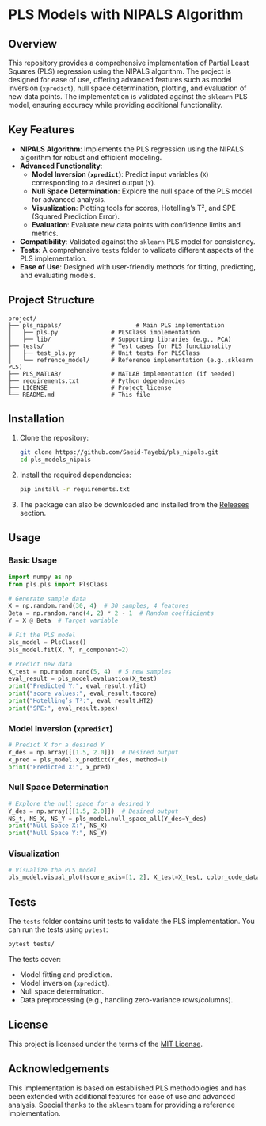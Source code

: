# PLS Models with NIPALS Algorithm

## Overview

This repository provides a comprehensive implementation of Partial Least Squares (PLS) regression using the NIPALS algorithm. The project is designed for ease of use, offering advanced features such as model inversion (`xpredict`), null space determination, plotting, and evaluation of new data points. The implementation is validated against the `sklearn` PLS model, ensuring accuracy while providing additional functionality.

## Key Features

- **NIPALS Algorithm**: Implements the PLS regression using the NIPALS algorithm for robust and efficient modeling.
- **Advanced Functionality**:
  - **Model Inversion (`xpredict`)**: Predict input variables (`X`) corresponding to a desired output (`Y`).
  - **Null Space Determination**: Explore the null space of the PLS model for advanced analysis.
  - **Visualization**: Plotting tools for scores, Hotelling’s T², and SPE (Squared Prediction Error).
  - **Evaluation**: Evaluate new data points with confidence limits and metrics.
- **Compatibility**: Validated against the `sklearn` PLS model for consistency.
- **Tests**: A comprehensive `tests` folder to validate different aspects of the PLS implementation.
- **Ease of Use**: Designed with user-friendly methods for fitting, predicting, and evaluating models.

## Project Structure

```
project/
├── pls_nipals/                     # Main PLS implementation
│   ├── pls.py               # PLSClass implementation
│   ├── lib/                 # Supporting libraries (e.g., PCA)
├── tests/                   # Test cases for PLS functionality
│   ├── test_pls.py          # Unit tests for PLSClass
│   └── refrence_model/      # Reference implementation (e.g.,sklearn PLS)
├── PLS_MATLAB/              # MATLAB implementation (if needed)
├── requirements.txt         # Python dependencies
├── LICENSE                  # Project license
└── README.md                # This file
```

## Installation

1. Clone the repository:

   ```bash
   git clone https://github.com/Saeid-Tayebi/pls_nipals.git
   cd pls_models_nipals
   ```

2. Install the required dependencies:

   ```bash
   pip install -r requirements.txt
   ```

3. The package can also be downloaded and installed from the [Releases](https://github.com/Saeid-Tayebi/pls_nipals/releases/tag/pls_nipals_first_release) section.

## Usage

### Basic Usage

```python
import numpy as np
from pls.pls import PlsClass

# Generate sample data
X = np.random.rand(30, 4)  # 30 samples, 4 features
Beta = np.random.rand(4, 2) * 2 - 1  # Random coefficients
Y = X @ Beta  # Target variable

# Fit the PLS model
pls_model = PlsClass()
pls_model.fit(X, Y, n_component=2)

# Predict new data
X_test = np.random.rand(5, 4)  # 5 new samples
eval_result = pls_model.evaluation(X_test)
print("Predicted Y:", eval_result.yfit)
print("score values:", eval_result.tscore)
print("Hotelling’s T²:", eval_result.HT2)
print("SPE:", eval_result.spex)
```

### Model Inversion (`xpredict`)

```python
# Predict X for a desired Y
Y_des = np.array([[1.5, 2.0]])  # Desired output
x_pred = pls_model.x_predict(Y_des, method=1)
print("Predicted X:", x_pred)
```

### Null Space Determination

```python
# Explore the null space for a desired Y
Y_des = np.array([[1.5, 2.0]])  # Desired output
NS_t, NS_X, NS_Y = pls_model.null_space_all(Y_des=Y_des)
print("Null Space X:", NS_X)
print("Null Space Y:", NS_Y)
```

### Visualization

```python
# Visualize the PLS model
pls_model.visual_plot(score_axis=[1, 2], X_test=X_test, color_code_data=None, data_labeling=True)
```

## Tests

The `tests` folder contains unit tests to validate the PLS implementation. You can run the tests using `pytest`:

```bash
pytest tests/
```

The tests cover:

- Model fitting and prediction.
- Model inversion (`xpredict`).
- Null space determination.
- Data preprocessing (e.g., handling zero-variance rows/columns).

## License

This project is licensed under the terms of the [MIT License](LICENSE).

## Acknowledgements

This implementation is based on established PLS methodologies and has been extended with additional features for ease of use and advanced analysis. Special thanks to the `sklearn` team for providing a reference implementation.
